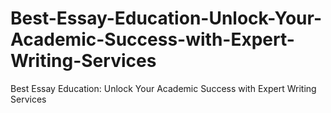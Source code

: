 # Best-Essay-Education-Unlock-Your-Academic-Success-with-Expert-Writing-Services
Best Essay Education: Unlock Your Academic Success with Expert Writing Services

